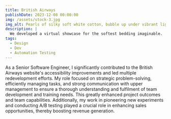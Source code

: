 ```yaml
---
title: British Airways
publishDate: 2023-12-08 00:00:00
img: /assets/stock-3.jpg
img_alt: Pearls of silky soft white cotton, bubble up under vibrant lighting
description: |
  We developed a virtual showcase for the softest bedding imaginable.
tags:
  - Design
  - Dev
  - Automation Testing
---
```

  As a Senior Software Engineer, I significantly contributed to the British Airways website's accessibility improvements and led multiple redevelopment efforts. My role focused on strategic problem-solving, efficiently managing tasks, and strong communication with upper management to ensure a thorough understanding and fulfilment of team development and training needs. This greatly enhanced project outcomes and team capabilities. Additionally, my work in pioneering new experiments and conducting A/B testing played a crucial role in enhancing sales opportunities, thereby boosting revenue generation.

